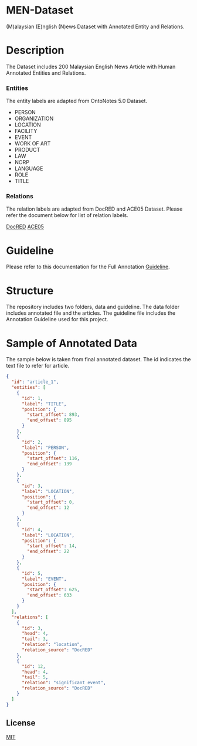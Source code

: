 # MEN-Dataset
(M)alaysian (E)nglish (N)ews Dataset with Annotated Entity and Relations. 

# Description
The Dataset includes 200 Malaysian English News Article with Human Annotated Entities and Relations. 

### Entities
The entity labels are adapted from OntoNotes 5.0 Dataset.
- PERSON
- ORGANIZATION
- LOCATION
- FACILITY
- EVENT
- WORK OF ART
- PRODUCT
- LAW
- NORP
- LANGUAGE
- ROLE
- TITLE

### Relations
The relation labels are adapted from DocRED and ACE05 Dataset. Please refer the document below for list of relation labels. 

[DocRED](./guideline/Relation%20Label%20Summary%20-%20DocRED.xlsx)
[ACE05](./guideline/Relation%20Label%20Summary%20-%20ACE05.xlsx)

# Guideline
Please refer to this documentation for the Full Annotation [Guideline](./guideline/Annotation%20Guideline%20v3.pdf). 
# Structure
The repository includes two folders, data and guideline. The data folder includes annotated file and the articles. The guideline file includes the Annotation Guideline used for this project. 

# Sample of Annotated Data
The sample below is taken from final annotated dataset. The id indicates the text file to refer for article. 
```json
{
  "id": "article_1",
  "entities": [
    {
      "id": 1,
      "label": "TITLE",
      "position": {
        "start_offset": 893,
        "end_offset": 895
      }
    },
    {
      "id": 2,
      "label": "PERSON",
      "position": {
        "start_offset": 116,
        "end_offset": 139
      }
    },
    {
      "id": 3,
      "label": "LOCATION",
      "position": {
        "start_offset": 0,
        "end_offset": 12
      }
    },
    {
      "id": 4,
      "label": "LOCATION",
      "position": {
        "start_offset": 14,
        "end_offset": 22
      }
    },
    {
      "id": 5,
      "label": "EVENT",
      "position": {
        "start_offset": 625,
        "end_offset": 633
      }
    }
  ],
  "relations": [
    {
      "id": 3,
      "head": 4,
      "tail": 3,
      "relation": "location",
      "relation_source": "DocRED"
    },
    {
      "id": 12,
      "head": 4,
      "tail": 5,
      "relation": "significant event",
      "relation_source": "DocRED"
    }
  ]
}
```
## License

[MIT](https://choosealicense.com/licenses/mit/)
